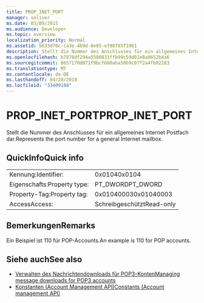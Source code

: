 ```yaml
---
title: PROP_INET_PORT
manager: soliver
ms.date: 03/09/2015
ms.audience: Developer
ms.topic: overview
localization_priority: Normal
ms.assetid: 5633d70c-ca3e-4b9d-8e85-ef98f85f1961
description: Stellt die Nummer des Anschlusses für ein allgemeines Internet Postfach dar.
ms.openlocfilehash: b7870df294a5580831ffb99c59d01e8a8652b4a6
ms.sourcegitcommit: 8657170d071f9bcf680aba50b9c07f2a4fb82283
ms.translationtype: MT
ms.contentlocale: de-DE
ms.lasthandoff: 04/28/2019
ms.locfileid: "33409188"
---
```

# <a name="propinetport"></a><span data-ttu-id="86619-103">PROP_INET_PORT</span><span class="sxs-lookup"><span data-stu-id="86619-103">PROP_INET_PORT</span></span>

<span data-ttu-id="86619-104">Stellt die Nummer des Anschlusses für ein allgemeines Internet Postfach dar.</span><span class="sxs-lookup"><span data-stu-id="86619-104">Represents the port number for a general Internet mailbox.</span></span>
  
## <a name="quick-info"></a><span data-ttu-id="86619-105">QuickInfo</span><span class="sxs-lookup"><span data-stu-id="86619-105">Quick info</span></span>

|||
|:-----|:-----|
|<span data-ttu-id="86619-106">Kennung:</span><span class="sxs-lookup"><span data-stu-id="86619-106">Identifier:</span></span>  <br/> |<span data-ttu-id="86619-107">0x0104</span><span class="sxs-lookup"><span data-stu-id="86619-107">0x0104</span></span>  <br/> |
|<span data-ttu-id="86619-108">Eigenschafts:</span><span class="sxs-lookup"><span data-stu-id="86619-108">Property type:</span></span>  <br/> |<span data-ttu-id="86619-109">PT_DWORD</span><span class="sxs-lookup"><span data-stu-id="86619-109">PT_DWORD</span></span>  <br/> |
|<span data-ttu-id="86619-110">Property-Tag:</span><span class="sxs-lookup"><span data-stu-id="86619-110">Property tag:</span></span>  <br/> |<span data-ttu-id="86619-111">0x01040003</span><span class="sxs-lookup"><span data-stu-id="86619-111">0x01040003</span></span>  <br/> |
|<span data-ttu-id="86619-112">Access</span><span class="sxs-lookup"><span data-stu-id="86619-112">Access:</span></span>  <br/> |<span data-ttu-id="86619-113">Schreibgeschützt</span><span class="sxs-lookup"><span data-stu-id="86619-113">Read-only</span></span>  <br/> |
   
## <a name="remarks"></a><span data-ttu-id="86619-114">Bemerkungen</span><span class="sxs-lookup"><span data-stu-id="86619-114">Remarks</span></span>

<span data-ttu-id="86619-115">Ein Beispiel ist 110 für POP-Accounts.</span><span class="sxs-lookup"><span data-stu-id="86619-115">An example is 110 for POP accounts.</span></span>
  
## <a name="see-also"></a><span data-ttu-id="86619-116">Siehe auch</span><span class="sxs-lookup"><span data-stu-id="86619-116">See also</span></span>

- [<span data-ttu-id="86619-117">Verwalten des Nachrichtendownloads für POP3-Konten</span><span class="sxs-lookup"><span data-stu-id="86619-117">Managing message downloads for POP3 accounts</span></span>](managing-message-downloads-for-pop3-accounts.md) 
- [<span data-ttu-id="86619-118">Konstanten (Account Management API)</span><span class="sxs-lookup"><span data-stu-id="86619-118">Constants (Account management API)</span></span>](constants-account-management-api.md)

